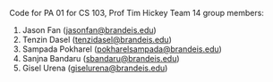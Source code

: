 Code for PA 01 for CS 103, Prof Tim Hickey
Team 14 group members:
 1. Jason Fan  (jasonfan@brandeis.edu)
 2. Tenzin Dasel (tenzidasel@brandeis.edu)
 3. Sampada Pokharel (pokharelsampada@brandeis.edu)
 4. Sanjna Bandaru (sbandaru@brandeis.edu)
 5. Gisel Urena (giselurena@brandeis.edu)
